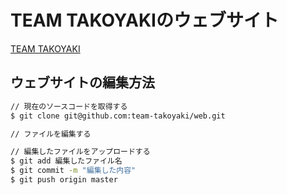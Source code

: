 TEAM TAKOYAKIのウェブサイト
===

<a href="http://team-takoyaki.com/">TEAM TAKOYAKI</a>

ウェブサイトの編集方法
------

```zsh
// 現在のソースコードを取得する
$ git clone git@github.com:team-takoyaki/web.git

// ファイルを編集する

// 編集したファイルをアップロードする
$ git add 編集したファイル名
$ git commit -m "編集した内容"
$ git push origin master
```




